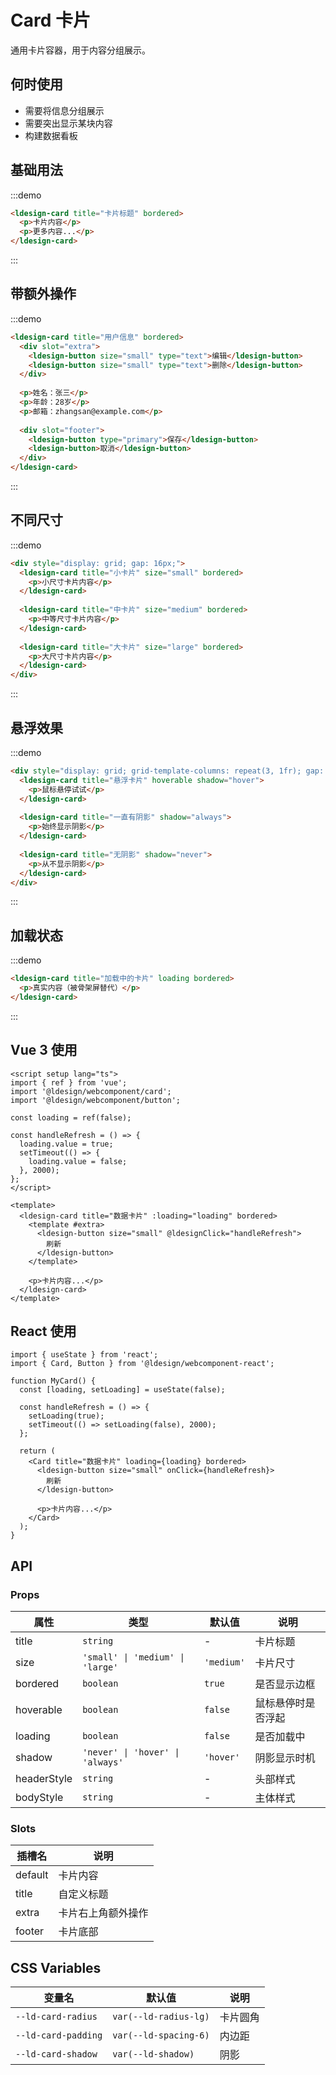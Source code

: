 # Card 卡片

通用卡片容器，用于内容分组展示。

## 何时使用

- 需要将信息分组展示
- 需要突出显示某块内容
- 构建数据看板

## 基础用法

:::demo

```html
<ldesign-card title="卡片标题" bordered>
  <p>卡片内容</p>
  <p>更多内容...</p>
</ldesign-card>
```

:::

## 带额外操作

:::demo

```html
<ldesign-card title="用户信息" bordered>
  <div slot="extra">
    <ldesign-button size="small" type="text">编辑</ldesign-button>
    <ldesign-button size="small" type="text">删除</ldesign-button>
  </div>
  
  <p>姓名：张三</p>
  <p>年龄：28岁</p>
  <p>邮箱：zhangsan@example.com</p>
  
  <div slot="footer">
    <ldesign-button type="primary">保存</ldesign-button>
    <ldesign-button>取消</ldesign-button>
  </div>
</ldesign-card>
```

:::

## 不同尺寸

:::demo

```html
<div style="display: grid; gap: 16px;">
  <ldesign-card title="小卡片" size="small" bordered>
    <p>小尺寸卡片内容</p>
  </ldesign-card>
  
  <ldesign-card title="中卡片" size="medium" bordered>
    <p>中等尺寸卡片内容</p>
  </ldesign-card>
  
  <ldesign-card title="大卡片" size="large" bordered>
    <p>大尺寸卡片内容</p>
  </ldesign-card>
</div>
```

:::

## 悬浮效果

:::demo

```html
<div style="display: grid; grid-template-columns: repeat(3, 1fr); gap: 16px;">
  <ldesign-card title="悬浮卡片" hoverable shadow="hover">
    <p>鼠标悬停试试</p>
  </ldesign-card>
  
  <ldesign-card title="一直有阴影" shadow="always">
    <p>始终显示阴影</p>
  </ldesign-card>
  
  <ldesign-card title="无阴影" shadow="never">
    <p>从不显示阴影</p>
  </ldesign-card>
</div>
```

:::

## 加载状态

:::demo

```html
<ldesign-card title="加载中的卡片" loading bordered>
  <p>真实内容（被骨架屏替代）</p>
</ldesign-card>
```

:::

## Vue 3 使用

```vue
<script setup lang="ts">
import { ref } from 'vue';
import '@ldesign/webcomponent/card';
import '@ldesign/webcomponent/button';

const loading = ref(false);

const handleRefresh = () => {
  loading.value = true;
  setTimeout(() => {
    loading.value = false;
  }, 2000);
};
</script>

<template>
  <ldesign-card title="数据卡片" :loading="loading" bordered>
    <template #extra>
      <ldesign-button size="small" @ldesignClick="handleRefresh">
        刷新
      </ldesign-button>
    </template>
    
    <p>卡片内容...</p>
  </ldesign-card>
</template>
```

## React 使用

```tsx
import { useState } from 'react';
import { Card, Button } from '@ldesign/webcomponent-react';

function MyCard() {
  const [loading, setLoading] = useState(false);

  const handleRefresh = () => {
    setLoading(true);
    setTimeout(() => setLoading(false), 2000);
  };

  return (
    <Card title="数据卡片" loading={loading} bordered>
      <ldesign-button size="small" onClick={handleRefresh}>
        刷新
      </ldesign-button>
      
      <p>卡片内容...</p>
    </Card>
  );
}
```

## API

### Props

| 属性 | 类型 | 默认值 | 说明 |
|------|------|--------|------|
| title | `string` | - | 卡片标题 |
| size | `'small' \| 'medium' \| 'large'` | `'medium'` | 卡片尺寸 |
| bordered | `boolean` | `true` | 是否显示边框 |
| hoverable | `boolean` | `false` | 鼠标悬停时是否浮起 |
| loading | `boolean` | `false` | 是否加载中 |
| shadow | `'never' \| 'hover' \| 'always'` | `'hover'` | 阴影显示时机 |
| headerStyle | `string` | - | 头部样式 |
| bodyStyle | `string` | - | 主体样式 |

### Slots

| 插槽名 | 说明 |
|--------|------|
| default | 卡片内容 |
| title | 自定义标题 |
| extra | 卡片右上角额外操作 |
| footer | 卡片底部 |

## CSS Variables

| 变量名 | 默认值 | 说明 |
|--------|--------|------|
| `--ld-card-radius` | `var(--ld-radius-lg)` | 卡片圆角 |
| `--ld-card-padding` | `var(--ld-spacing-6)` | 内边距 |
| `--ld-card-shadow` | `var(--ld-shadow)` | 阴影 |

